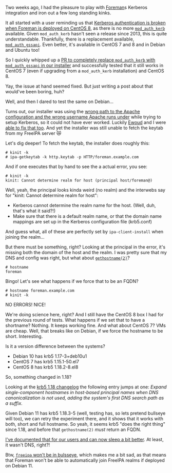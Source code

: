 <!--
.. title: It's not *always* DNS
.. slug: its-not-always-dns
.. date: 2021-07-23 18:36:34 UTC
.. tags: english,planet-debian,software,linux
.. category: 
.. link: 
.. description: 
.. type: text
-->

Two weeks ago, I had the pleasure to play with [Foreman](https://theforeman.org)s Kerberos integration and iron out a few long standing kinks.

It all started with a user reminding us that [Kerberos authentication is broken when Foreman is deployed on CentOS 8](https://projects.theforeman.org/issues/32352), as there is no more [`mod_auth_kerb`](http://modauthkerb.sourceforge.net/) available. Given `mod_auth_kerb` hasn't seen a release since 2013, this is quite understandable. Thankfully, there is a replacement available, [`mod_auth_gssapi`](https://github.com/gssapi/mod_auth_gssapi). Even better, it's available in CentOS 7 and 8 and in Debian and Ubuntu too!

So I quickly whipped up a [PR to completely replace `mod_auth_kerb` with `mod_auth_gssapi` in our installer](https://github.com/theforeman/puppet-foreman/pull/967) and successfully tested that it still works in CentOS 7 (even if upgrading from a `mod_auth_kerb` installation) and CentOS 8. 

Yay, the issue at hand seemed fixed. But just writing a post about that would've been boring, huh?

Well, and then I dared to test the same on Debian…

Turns out, our installer was using the [wrong path to the Apache configuration and the wrong username Apache runs under](https://projects.theforeman.org/issues/32947) while trying to setup Kerberos, so it could not have ever worked. Luckily [Ewoud](https://github.com/ekohl) and I were [able to fix that too](https://github.com/theforeman/puppet-foreman/pull/968). And yet the installer was still unable to fetch the keytab from my FreeIPA server 😿

Let's dig deeper! To fetch the keytab, the installer does roughly this:

```console
# kinit -k
# ipa-getkeytab -k http.keytab -p HTTP/foreman.example.com
```

And if one executes that by hand to see the a actual error, you see:

```console
# kinit -k
kinit: Cannot determine realm for host (principal host/foreman@)
```

Well, yeah, the principal looks kinda weird (no realm) and the interwebs say for "kinit: Cannot determine realm for host":

* Kerberos cannot determine the realm name for the host. (Well, duh, that's what it said?!)
* Make sure that there is a default realm name, or that the domain name mappings are set up in the Kerberos configuration file (krb5.conf)

And guess what, all of these are perfectly set by `ipa-client-install` when joining the realm…

But there must be something, right? Looking at the principal in the error, it's missing both the domain of the host and the realm.
I was pretty sure that my DNS and config was right, but what about [`gethostname(2)`](https://man7.org/linux/man-pages/man2/gethostname.2.html)?

```console
# hostname
foreman
```

Bingo! Let's see what happens if we force that to be an FQDN?

```console
# hostname foreman.example.com
# kinit -k
```

NO ERRORS! NICE!

We're doing science here, right? And I still have the CentOS 8 box I had for the previous round of tests.
What happens if we set that to have a shortname? Nothing. It keeps working fine.
And what about CentOS 7? VMs are cheap. Well, that breaks like on Debian, if we force the hostname to be short. Interesting.

Is it a version difference between the systems?

* Debian 10 has krb5 1.17-3+deb10u1
* CentOS 7 has krb5 1.15.1-50.el7
* CentOS 8 has krb5 1.18.2-8.el8

So, something changed in 1.18?

Looking at the [krb5 1.18 changelog](https://web.mit.edu/kerberos/krb5-1.18/) the following entry jumps at one:
*Expand single-component hostnames in host-based principal names when DNS canonicalization is not used, adding the system's first DNS search path as a suffix.*

Given Debian 11 has krb5 1.18.3-5 (well, testing has, so lets pretend bullseye will too), we can retry the experiment there, and it shows that it works with both, short and full hostname.
So yeah, it seems krb5 "does the right thing" since 1.18, and before that `gethostname(2)` *must* return an FQDN.

[I've documented that for our users and can now sleep a bit better](https://github.com/theforeman/foreman-documentation/pull/594). At least, it wasn't DNS, right?!

Btw, [`freeipa` won't be in bulsseye](https://tracker.debian.org/pkg/freeipa), which makes me a bit sad, as that means that Foreman won't be able to automatically join FreeIPA realms if deployed on Debian 11.
